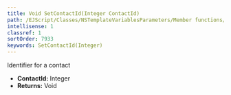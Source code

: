```yaml
---
title: Void SetContactId(Integer ContactId)
path: /EJScript/Classes/NSTemplateVariablesParameters/Member functions/Void SetContactId(Integer p_0)
intellisense: 1
classref: 1
sortOrder: 7933
keywords: SetContactId(Integer)
---
```



Identifier for a contact



* **ContactId:** Integer
* **Returns:** Void


